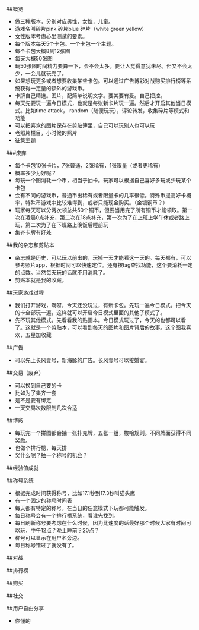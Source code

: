 ##概览
* 做三种版本，分别对应男性，女性，儿童。
* 游戏名叫碎片pink 碎片blue 碎片（white green yellow）
* 女性版本考虑心里测试的要素。
* 每个版本每天5个卡包。一个卡包一个主题。
* 每个卡包大概8到12张图
* 每天大概50张图
* 玩50张图时间精力要算一下，会不会太多。要让人觉得意犹未尽。但又不会太少，一会儿就玩完了。
* 如果想玩更多或者想要收集某些卡包。可以通过广告博彩对战购买排行榜等系统获得一定量的额外的游戏币。
* 卡牌自己精选。图片，配简单说明文字。要美要有爱。自己把控。
* 每天先要玩一遍今日模式，也就是每张新卡片玩一遍。然后才开启其他当日模式。比如time attack， random（随便玩玩），评论转发，收集碎片等模式和功能
* 可以把喜欢的图片保存在剪贴簿里，自己可以玩别人也可以玩
* 老照片栏目，小时候的照片
* 征集主题

###废弃
* 每个卡包10张卡片，7张普通，2张稀有，1张限量（或者更稀有）
* 概率多少为好呢？
* 每玩一个图消耗一个币，相当于抽卡。玩家可以根据自己喜好多玩或少玩某个卡包
* 会有不同的游戏币，普通币出稀有或者限量卡的几率很低。特殊币提高好卡概率，特殊币游戏中比较难得到，或者只能现金购买。（金银铜币？）
* 玩家每天可以分两次领总共50个铜币，但要当用完了所有铜币才能领取。第一次在凌晨0点补充，第二次在18点补充，第一次为了在上班上学午休或者路上玩，第二次为了在下班路上晚饭后睡前玩
* 集齐卡牌有好处

##我的杂志和剪贴本
* 杂志就是历史，可以玩以前出的，玩掉一天才能看这一天的。每天都有，可以参考照片app，根据时间可以快速定位。还有按tag查找功能，这个要消耗一定的点数。当然每天玩的话就不用消耗了。
* 剪贴本就是我的收藏。


##玩家游戏过程
* 我们打开游戏，啊呀，今天还没玩过，有新卡包。先玩一遍今日模式。把今天的卡全部玩一遍，这样就可以开启今日模式里面的其他子模式了。
* 先不玩其他模式。先看看我的贴画本。今日模式玩过了，今天的也都可以看了。这就是一个剪贴本，可以看到每天的图片和图片背后的故事。这个图我喜欢，五星加收藏


##广告
* 可以先上长风壹号，新海豚的广告。长风壹号可以接婚宴。

##交易（废弃）
* 可以换到自己要的卡
* 比如为了集齐一套
* 是不是要有绑定
* 一天交易次数限制几次合适

##博彩
* 每玩完一个拼图都会抽一张扑克牌，五张一组，梭哈规则。不同牌面获得不同奖励。
* 也做个排行榜，每天排
* 奖什么呢？抽一个称号的机会？

##经验值成就

##称号系统
* 根据完成时间获得称号，比如17.1秒到17.3秒叫猫头鹰
* 有一个固定的称号时间表
* 每天都有特定的称号，在当日的任意模式下玩都可能触发。
* 每日称号会有一个排行榜系统，看谁先找到。
* 每日刷新称号要考虑在什么时候，因为比速度的话最好那个时候大家有时间可以玩，中午12点？晚上睡前？20点？
* 称号可以显示在用户名旁边。
* 每日称号错过了就没有了。

##对战

##排行榜

##购买

##社交

##用户自由分享
* 你懂的